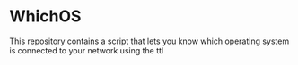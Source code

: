 # WhichOS
This repository contains a script that lets you know which operating system is connected to your network using the ttl
